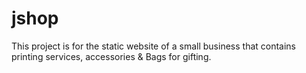 # jshop
This project is for the static website of a small business that contains printing services, accessories &amp; Bags for gifting.
